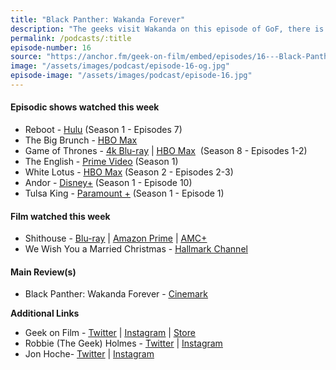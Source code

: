 ```yaml
---
title: "Black Panther: Wakanda Forever"
description: "The geeks visit Wakanda on this episode of GoF, there is a healthy conversation around some amazing television: Robbie discusses The White Lotus, The Big Brunch and Jon is super into some new shows The English & Tulsa King and together they gushed over Andor episode 10.  Jon's Christmas corner is back with We Wish You a Married Christmas, Robbie's was super excited to jump into AMC+ and found Shithouse, Cooper Raif's debut."
permalink: /podcasts/:title
episode-number: 16
source: "https://anchor.fm/geek-on-film/embed/episodes/16---Black-Panther-Wakanda-Forever-e1qoc88"
image: "/assets/images/podcast/episode-16-og.jpg"
episode-image: "/assets/images/podcast/episode-16.jpg"
---
```

<h4><strong>Episodic shows watched this week</strong></h4>
<ul>
 <li>Reboot - <a href="https://www.hulu.com/series/reboot-e8c26c94-e813-4160-b36e-1b367ebcebe8"><u>Hulu</u></a> (Season 1 - Episodes 7)</li>
 <li>The Big Brunch - <a href="https://www.hbomax.com/series/urn:hbo:series:GY0WzfASbP4OEqQEAAACX"><u>HBO Max</u></a></li>
  <li>Game of Thrones - <a href="https://amzn.to/3pGBCpv"><u>4k Blu-ray</u></a> | <a href="https://www.hbomax.com/series/urn:hbo:series:GVU2cggagzYNJjhsJATwo"><u>HBO Max</u></a> &nbsp;(Season 8 - Episodes 1-2)</li>
  <li>The English - <a href="https://www.amazon.com/The-English-Season-One/dp/B0B8KTTTQZ"><u>Prime Video</u></a> (Season 1)</li>
  <li>White Lotus - <a href="https://www.hbo.com/the-white-lotus"><u>HBO Max</u></a> (Season 2 - Episodes 2-3)</li>
  <li>Andor - <a href="https://www.disneyplus.com/series/andor/3xsQKWG00GL5"><u>Disney+</u></a> (Season 1 - Episode 10)</li>
  <li>Tulsa King - <a href="https://www.paramountplus.com/?cbscidmt=tulsaking&amp;gclsrc=aw.ds&amp;&amp;ref=__iv_p_1_g_146856826441_w_kwd-1884292406636_h_9004002_ii__d_c_v__n_g_c_633832864524_l__t__e__r__vi__&amp;ftag=PPM-02-10bec3b&amp;vndid=google$null$null$watch%20tulsa%20king&amp;gclid=CjwKCAiA68ebBhB-EiwALVC-Nlcq5rls1i532Ibq5Tt-GXIXp_TH7NCsWlRV_LcSCNtZznO0y6Bg7hoCVeIQAvD_BwE&amp;gclsrc=aw.ds&amp;_ivgu=1dd9c662-f7a5-4ff2-b823-827e15fc1f78"><u>Paramount +</u></a> (Season 1 - Episode 1)</li>
</ul>
<h4><strong>Film watched this week</strong></h4>
<ul>
  <li>Shithouse - <a href="https://amzn.to/3UVrHKk"><u>Blu-ray</u></a> | <a href="https://amzn.to/3Eq2lxF"><u>Amazon Prime</u></a> | <a href="https://www.amcplus.com/movies/sh-thouse--1051481"><u>AMC+<br>
</u></a></li>
  <li>We Wish You a Married Christmas - <a href="https://www.hallmarkchannel.com/we-wish-you-a-married-christmas"><u>Hallmark Channel</u></a></li>
</ul>
<h4><strong>Main Review(s)</strong></h4>
<ul>
  <li>Black Panther: Wakanda Forever - <a href="https://refer.cinemark.com/Robbie53"><u>Cinemark</u></a></li>
</ul>
<p><strong>Additional Links</strong></p>
<ul>
  <li>Geek on Film - <a href="https://twitter.com/geekonfilmcom"><u>Twitter</u></a> | <a href="https://www.instagram.com/geekonfilmcom/"><u>Instagram</u></a> | <a href="https://www.geekonfilm.shop/"><u>Store</u></a></li>
  <li>Robbie (The Geek) Holmes - <a href="https://twitter.com/robbiethegeek"><u>Twitter</u></a> | <a href="https://www.instagram.com/robbiethegeek/"><u>Instagram</u></a></li>
  <li>Jon Hoche- <a href="https://twitter.com/JonHoche"><u>Twitter</u></a> | <a href="https://www.instagram.com/jonhoche/"><u>Instagram</u></a></li>
</ul>
